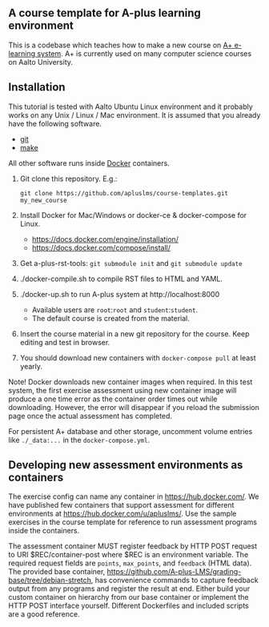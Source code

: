 ## A course template for A-plus learning environment

This is a codebase which teaches how to make a new course on
[A+ e-learning system](https://github.com/Aalto-LeTech/a-plus>).
A+ is currently used on many computer science courses on Aalto University.

## Installation

This tutorial is tested with Aalto Ubuntu Linux environment and it probably works
on any Unix / Linux / Mac environment. It is assumed that you already have
the following software.

- [git](https://git-scm.com/)
- [make](https://www.gnu.org/software/make/)

All other software runs inside [Docker](https://www.docker.com/) containers.

1. Git clone this repository. E.g.:

    `git clone https://github.com/apluslms/course-templates.git my_new_course`

2. Install Docker for Mac/Windows or docker-ce & docker-compose for Linux.
    * https://docs.docker.com/engine/installation/
    * https://docs.docker.com/compose/install/

2. Get a-plus-rst-tools: `git submodule init` and `git submodule update`

3. ./docker-compile.sh to compile RST files to HTML and YAML.

4. ./docker-up.sh to run A-plus system at http://localhost:8000
    * Available users are `root`:`root` and `student`:`student`.
    * The default course is created from the material.

5. Insert the course material in a new git repository for the course.
Keep editing and test in browser.

6. You should download new containers with `docker-compose pull` at least yearly.

Note! Docker downloads new container images when required. In this test system,
the first exercise assessment using new container image will produce a one time
error as the container order times out while downloading. However, the error
will disappear if you reload the submission page once the actual assessment has
completed.

For persistent A+ database and other storage, uncomment volume entries like
`./_data:...` in the `docker-compose.yml`.

## Developing new assessment environments as containers

The exercise config can name any container in https://hub.docker.com/. We have
published few containers that support assessment for different environments at
https://hub.docker.com/u/apluslms/. Use the sample exercises in the course
template for reference to run assessment programs inside the containers.

The assessment container MUST register feedback by HTTP POST request to URI
$REC/container-post where $REC is an environment variable. The required request
fields are `points`, `max_points`, and `feedback` (HTML data). The provided base
container, https://github.com/A-plus-LMS/grading-base/tree/debian-stretch, has
convenience commands to capture feedback output from any programs and register
the result at end. Either build your custom container on hierarchy from our
base container or implement the HTTP POST interface yourself. Different
Dockerfiles and included scripts are a good reference.
